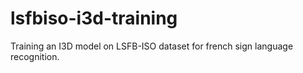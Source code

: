 # lsfbiso-i3d-training
Training an I3D model on LSFB-ISO dataset for french sign language recognition.
